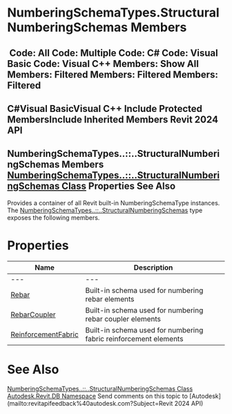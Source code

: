 # NumberingSchemaTypes.StructuralNumberingSchemas Members

﻿
 Code: All Code: Multiple Code: C# Code: Visual Basic Code: Visual C++  Members: Show All Members: Filtered Members: Filtered Members: Filtered   
---  
C#Visual BasicVisual C++
Include Protected MembersInclude Inherited Members
Revit 2024 API  
---  
NumberingSchemaTypes..::..StructuralNumberingSchemas Members  
[NumberingSchemaTypes..::..StructuralNumberingSchemas Class](f7e84519-92bf-bad3-df1f-bd05967eaeb0.md "NumberingSchemaTypes.StructuralNumberingSchemas Class") Properties See Also  
---  
Provides a container of all Revit built-in NumberingSchemaType instances.
The [NumberingSchemaTypes..::..StructuralNumberingSchemas](f7e84519-92bf-bad3-df1f-bd05967eaeb0.md "NumberingSchemaTypes.StructuralNumberingSchemas Class") type exposes the following members.
# Properties
| Name | Description |
| --- | --- |
| --- | --- | --- |
| [Rebar](fc841a45-730b-c9df-27c6-8d1bacd9527b.md "Rebar Property") | Built-in schema used for numbering rebar elements |
| [RebarCoupler](1488da84-f9c7-c4fe-6241-6a6e20d27164.md "RebarCoupler Property") | Built-in schema used for numbering rebar coupler elements |
| [ReinforcementFabric](2d61508d-d0fc-baa1-1aee-5fc5b4d5ba4f.md "ReinforcementFabric Property") | Built-in schema used for numbering fabric reinforcement elements |

# See Also
[NumberingSchemaTypes..::..StructuralNumberingSchemas Class](f7e84519-92bf-bad3-df1f-bd05967eaeb0.md "NumberingSchemaTypes.StructuralNumberingSchemas Class")
[Autodesk.Revit.DB Namespace](87546ba7-461b-c646-cbb1-2cb8f5bff8b2.md "Autodesk.Revit.DB Namespace")
Send comments on this topic to [Autodesk](mailto:revitapifeedback%40autodesk.com?Subject=Revit 2024 API)